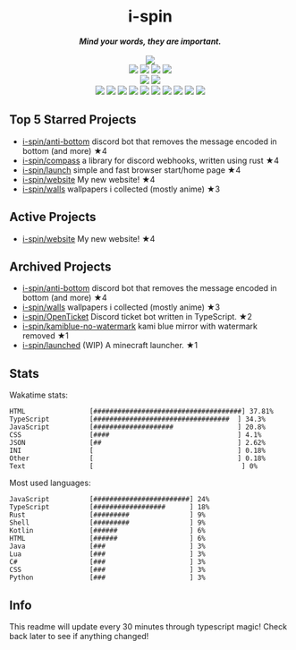 <!-- deno-fmt-ignore-file -->
<h1 align="center">i-spin</h1>
<div align="center">
  <b><i>Mind your words, they are important.</i></b>
  <br />
  <br />
  <img src="https://img.shields.io/badge/Discord-sourTaste000%232391-f4d3d5?labelColor=4c566a&logo=Discord" />
  <br />
  <img src="https://img.shields.io/badge/-Vim-%23ffbeef?logo=Vim&labelColor=4c566a" />
  <img src="https://img.shields.io/badge/-CLion-%23ffc9e5?logo=CLion&labelColor=4c566a" />
  <img src="https://img.shields.io/badge/-IntellJ IDEA-%23ffaaea?logo=IntelliJIDEA&labelColor=4c566a" />
  <img src="https://img.shields.io/badge/-Visual Studio Code-%23f69ee1?logo=VisualStudioCode&labelColor=4c566a" />
  <br />
  <img src="https://img.shields.io/badge/-macOS-%23ffb4ed?logo=macOS&labelColor=4c566a" />
  <img src="https://img.shields.io/badge/-Linux-%23ffd3da?logo=Linux&labelColor=4c566a" />
  <br />
<img src="https://img.shields.io/badge/-TypeScript-ece4db" />
<img src="https://img.shields.io/badge/-Rust-f8edeb" />
<img src="https://img.shields.io/badge/-JavaScript-ffe5d9" />
<img src="https://img.shields.io/badge/-other-ffd7ba" />
<img src="https://img.shields.io/badge/-Shell-d8e2dc" />
<img src="https://img.shields.io/badge/-Kotlin-fcd5ce" />
<img src="https://img.shields.io/badge/-Java-e8e8e4" />
<img src="https://img.shields.io/badge/-HTML-fae1dd" />
<img src="https://img.shields.io/badge/-Lua-fec89a" />
<img src="https://img.shields.io/badge/-C#-fec5bb" />
  <br />
</div>

## Top 5 Starred Projects

- [i-spin/anti-bottom](https://github.com/i-spin/anti-bottom) discord bot that removes the message encoded in bottom (and more) ★4
- [i-spin/compass](https://github.com/i-spin/compass) a library for discord webhooks, written using rust ★4
- [i-spin/launch](https://github.com/i-spin/launch) simple and fast browser start/home page ★4
- [i-spin/website](https://github.com/i-spin/website) My new website! ★4
- [i-spin/walls](https://github.com/i-spin/walls) wallpapers i collected (mostly anime) ★3

## Active Projects

- [i-spin/website](https://github.com/i-spin/website) My new website! ★4

## Archived Projects

- [i-spin/anti-bottom](https://github.com/i-spin/anti-bottom) discord bot that removes the message encoded in bottom (and more) ★4
- [i-spin/walls](https://github.com/i-spin/walls) wallpapers i collected (mostly anime) ★3
- [i-spin/OpenTicket](https://github.com/i-spin/OpenTicket) Discord ticket bot written in TypeScript. ★2
- [i-spin/kamiblue-no-watermark](https://github.com/i-spin/kamiblue-no-watermark) kami blue mirror with watermark removed ★1
- [i-spin/launched](https://github.com/i-spin/launched) (WIP) A minecraft launcher. ★1

## Stats

Wakatime stats:
```
HTML                [#####################################] 37.81%
TypeScript          [##################################  ] 34.3%
JavaScript          [####################                ] 20.8%
CSS                 [####                                ] 4.1%
JSON                [##                                  ] 2.62%
INI                 [                                    ] 0.18%
Other               [                                    ] 0.18%
Text                [                                     ] 0%
```

Most used languages:
```
JavaScript          [########################] 24%
TypeScript          [##################      ] 18%
Rust                [#########               ] 9%
Shell               [#########               ] 9%
Kotlin              [######                  ] 6%
HTML                [######                  ] 6%
Java                [###                     ] 3%
Lua                 [###                     ] 3%
C#                  [###                     ] 3%
CSS                 [###                     ] 3%
Python              [###                     ] 3%
```

## Info

This readme will update every 30 minutes through typescript magic! Check back later to see if anything changed!
